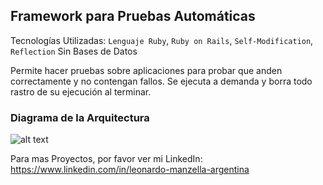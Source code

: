 ## Framework para Pruebas Automáticas
Tecnologías Utilizadas: `Lenguaje Ruby`, `Ruby on Rails`, `Self-Modification`, `Reflection`
Sin Bases de Datos

Permite hacer pruebas sobre aplicaciones para probar que anden correctamente y no contengan fallos.
Se ejecuta a demanda y borra todo rastro de su ejecución al terminar.


### Diagrama de la Arquitectura
![alt text](https://raw.githubusercontent.com/LeonardoManzella/framework-pruebas-automaticas/master/Diagrama%20Clases.png "
Diagrama de la Arquitectura")

Para mas Proyectos, por favor ver mi LinkedIn: https://www.linkedin.com/in/leonardo-manzella-argentina
